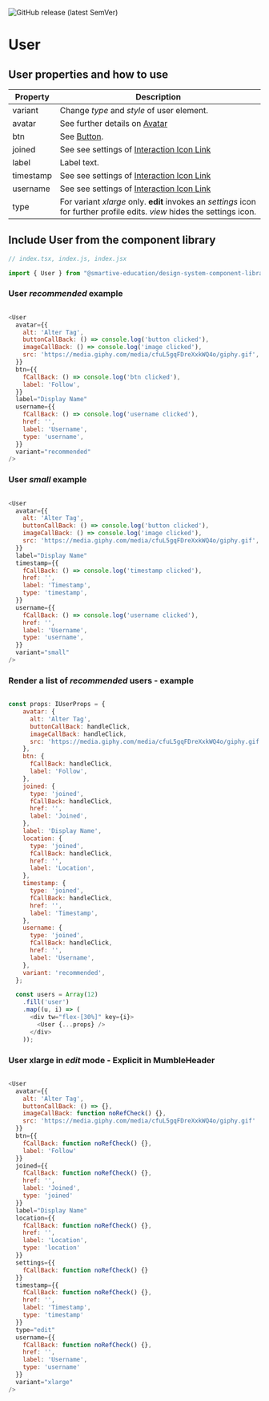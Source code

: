 ![GitHub release (latest SemVer)](https://img.shields.io/github/v/release/smartive-education/design-system-component-library-yeahyeahyeah)
# User
## User properties and how to use
| Property|Description|
|-|-|
|variant|Change *type* and *style* of user element.|
|avatar|See further details on [Avatar](./?path=/docs/user--avatar-story)
|btn|See [Button](./?path=/docs/interactions--button-story).|
|joined|See see settings of [Interaction Icon Link](./?path=/docs/interactions--icon-link-variants)|
|label|Label text.|
|timestamp|See see settings of [Interaction Icon Link](./?path=/docs/interactions--icon-link-variants)|
|username|See see settings of [Interaction Icon Link](./?path=/docs/interactions--icon-link-variants)|
|type|For variant *xlarge* only. **edit** invokes an *settings* icon for further profile edits. *view* hides the settings icon.|


## Include User from the component library

```js
// index.tsx, index.js, index.jsx

import { User } from "@smartive-education/design-system-component-library-yeahyeahyeah"
```

### User *recommended* example

```js

<User
  avatar={{
    alt: 'Alter Tag',
    buttonCallBack: () => console.log('button clicked'),
    imageCallBack: () => console.log('image clicked'),
    src: 'https://media.giphy.com/media/cfuL5gqFDreXxkWQ4o/giphy.gif',
  }}
  btn={{
    fCallBack: () => console.log('btn clicked'),
    label: 'Follow',
  }}
  label="Display Name"
  username={{
    fCallBack: () => console.log('username clicked'),
    href: '',
    label: 'Username',
    type: 'username',
  }}
  variant="recommended"
/>

```

### User *small* example

```js

<User
  avatar={{
    alt: 'Alter Tag',
    buttonCallBack: () => console.log('button clicked'),
    imageCallBack: () => console.log('image clicked'),
    src: 'https://media.giphy.com/media/cfuL5gqFDreXxkWQ4o/giphy.gif',
  }}
  label="Display Name"
  timestamp={{
    fCallBack: () => console.log('timestamp clicked'),
    href: '',
    label: 'Timestamp',
    type: 'timestamp',
  }}
  username={{
    fCallBack: () => console.log('username clicked'),
    href: '',
    label: 'Username',
    type: 'username',
  }}
  variant="small"
/>

```

### Render a list of *recommended* users - example

```js

const props: IUserProps = {
    avatar: {
      alt: 'Alter Tag',
      buttonCallBack: handleClick,
      imageCallBack: handleClick,
      src: 'https://media.giphy.com/media/cfuL5gqFDreXxkWQ4o/giphy.gif',
    },
    btn: {
      fCallBack: handleClick,
      label: 'Follow',
    },
    joined: {
      type: 'joined',
      fCallBack: handleClick,
      href: '',
      label: 'Joined',
    },
    label: 'Display Name',
    location: {
      type: 'joined',
      fCallBack: handleClick,
      href: '',
      label: 'Location',
    },
    timestamp: {
      type: 'joined',
      fCallBack: handleClick,
      href: '',
      label: 'Timestamp',
    },
    username: {
      type: 'joined',
      fCallBack: handleClick,
      href: '',
      label: 'Username',
    },
    variant: 'recommended',
  };

  const users = Array(12)
    .fill('user')
    .map((u, i) => (
      <div tw="flex-[30%]" key={i}>
        <User {...props} />
      </div>
    ));

```

### User **xlarge** in *edit* mode - Explicit in MumbleHeader

```js

<User
  avatar={{
    alt: 'Alter Tag',
    buttonCallBack: () => {},
    imageCallBack: function noRefCheck() {},
    src: 'https://media.giphy.com/media/cfuL5gqFDreXxkWQ4o/giphy.gif'
  }}
  btn={{
    fCallBack: function noRefCheck() {},
    label: 'Follow'
  }}
  joined={{
    fCallBack: function noRefCheck() {},
    href: '',
    label: 'Joined',
    type: 'joined'
  }}
  label="Display Name"
  location={{
    fCallBack: function noRefCheck() {},
    href: '',
    label: 'Location',
    type: 'location'
  }}
  settings={{
    fCallBack: function noRefCheck() {}
  }}
  timestamp={{
    fCallBack: function noRefCheck() {},
    href: '',
    label: 'Timestamp',
    type: 'timestamp'
  }}
  type="edit"
  username={{
    fCallBack: function noRefCheck() {},
    href: '',
    label: 'Username',
    type: 'username'
  }}
  variant="xlarge"
/>

```